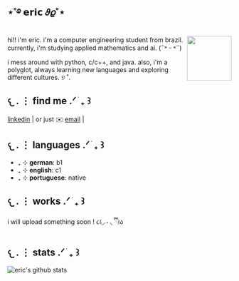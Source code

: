 ## ⋆˚࿔ 𝗲𝗿𝗶𝗰 𝜗𝜚˚⋆

<!--https://user-images.githubusercontent.com/5713670/87202985-820dcb80-c2b6-11ea-9f56-7ec461c497c3.gif-->
<img align='right' src='https://38.media.tumblr.com/49c7d80a83e63912190eb1563ac145a0/tumblr_niaep7xIIW1u8yvdbo1_500.gif' width='100'>



hi!! i'm eric. i'm a computer engineering student from brazil. currently, i'm studying applied mathematics and ai.  (˶˃ ᵕ ˂˶)

i mess around with python, c/c++, and java. also, i'm a polyglot, always learning new languages and exploring different cultures. ୭ ˚. 
## 𐔌   .  ⋮ find me  .ᐟ  ֹ   ₊ ꒱

[linkedin][-1] | or just ✉️ [email](ericlbarros2812@gmail.com) | 

## 𐔌   .  ⋮ languages  .ᐟ  ֹ   ₊ ꒱

- ₊ ⊹ **german**: b1
- ₊ ⊹ **english**: c1
- ₊ ⊹ **portuguese**: native 

## 𐔌   .  ⋮ works  .ᐟ  ֹ   ₊ ꒱ 

i will upload something soon ! ૮꒰◞ ˕ ◟ ྀི꒱ა
 
## 𐔌   .  ⋮ stats  .ᐟ  ֹ   ₊ ꒱


![eric's github stats](https://github-readme-stats.vercel.app/api?username=nikoviko&show_icons=true)

<!--

-->
[-1]: https://www.linkedin.com/in/eric-nicolas-lima-barros-de-almeida-a46a61353/

